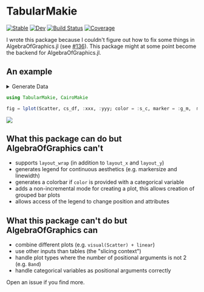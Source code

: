 # TabularMakie

[![Stable](https://img.shields.io/badge/docs-stable-blue.svg)](https://greimel.github.io/TabularMakie.jl/stable)
[![Dev](https://img.shields.io/badge/docs-dev-blue.svg)](https://greimel.github.io/TabularMakie.jl/dev)
[![Build Status](https://github.com/greimel/TabularMakie.jl/workflows/CI/badge.svg)](https://github.com/greimel/TabularMakie.jl/actions)
[![Coverage](https://codecov.io/gh/greimel/TabularMakie.jl/branch/master/graph/badge.svg)](https://codecov.io/gh/greimel/TabularMakie.jl)

I wrote this package because I couldn't figure out how to fix some things in AlgebraOfGraphics.jl (see [#136](https://github.com/JuliaPlots/AlgebraOfGraphics.jl/issues/136)). This package might at some point become the backend for AlgebraOfGraphics.jl.

## An example
<details> <summary> Generate Data </summary>

### Generate data

```julia
using DataFrames, CategoricalArrays
using DataAPI: refarray

cs_df = let
	N = 100
	dummy_df = DataFrame(
		xxx = rand(N),
		yyy = rand(N),
		s_m  = rand(5:13, N),
		g_c  = rand(["c 1", "c 2", "c 3"], N) |> categorical,
		g_lx = rand(["lx 1", "lx 2", "lx 3"], N) |> categorical,
		g_m  = rand(["m 1", "m 2", "m 3"], N) |> categorical
		)

	dummy_df[:,:s_c] = 2 .* rand(N) .+ refarray(dummy_df.g_lx)
	dummy_df
end
```

</details>

```julia
using TabularMakie, CairoMakie

fig = lplot(Scatter, cs_df, :xxx, :yyy; color = :s_c, marker = :g_m,  markersize = :s_m, layout_wrap = :g_lx)
```

![](https://greimel.github.io/TabularMakie.jl/dev/fig_cs1.svg)


## What this package can do but AlgebraOfGraphics can't

* supports `layout_wrap` (in addition to `layout_x` and `layout_y`)
* generates legend for continuous aesthetics (e.g. markersize and linewidth)
* generates a colorbar if `color` is provided with a categorical variable
* adds a non-incremental mode for creating a plot, this allows creation of grouped bar plots
* allows access of the legend to change position and attributes

## What this package can't do but AlgebraOfGraphics can

* combine different plots (e.g. `visual(Scatter) + linear`)
* use other inputs than tables (the "slicing context")
* handle plot types where the number of positional arguments is not 2 (e.g. `Band`)
* handle categorical variables as positional arguments correctly

Open an issue if you find more.
